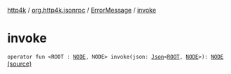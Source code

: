[http4k](../../index.md) / [org.http4k.jsonrpc](../index.md) / [ErrorMessage](index.md) / [invoke](./invoke.md)

# invoke

`operator fun <ROOT : `[`NODE`](invoke.md#NODE)`, NODE> invoke(json: `[`Json`](../../org.http4k.format/-json/index.md)`<`[`ROOT`](invoke.md#ROOT)`, `[`NODE`](invoke.md#NODE)`>): `[`NODE`](invoke.md#NODE) [(source)](https://github.com/http4k/http4k/blob/master/http4k-jsonrpc/src/main/kotlin/org/http4k/jsonrpc/ErrorMessage.kt#L8)